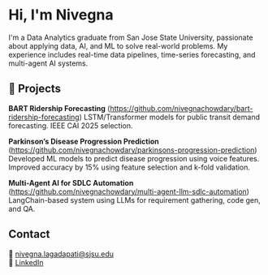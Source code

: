 # Hi, I'm Nivegna

I'm a Data Analytics graduate from San Jose State University, passionate about applying data, AI, and ML to solve real-world problems. My experience includes real-time data pipelines, time-series forecasting, and multi-agent AI systems.

## 📂 Projects

**BART Ridership Forecasting** (https://github.com/nivegnachowdary/bart-ridership-forecasting)
LSTM/Transformer models for public transit demand forecasting. IEEE CAI 2025 selection.

**Parkinson’s Disease Progression Prediction** (https://github.com/nivegnachowdary/parkinsons-progression-prediction)
Developed ML models to predict disease progression using voice features. Improved accuracy by 15% using feature selection and k-fold validation.

**Multi-Agent AI for SDLC Automation** (https://github.com/nivegnachowdary/multi-agent-llm-sdlc-automation)  
LangChain-based system using LLMs for requirement gathering, code gen, and QA.


## Contact

📧 nivegna.lagadapati@sjsu.edu  
🔗 [LinkedIn](https://www.linkedin.com/in/nivegnal)  
